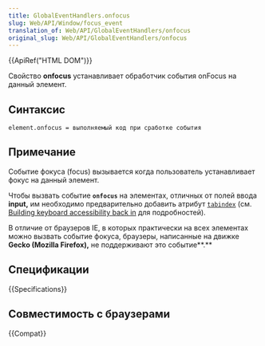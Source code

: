 ```yaml
---
title: GlobalEventHandlers.onfocus
slug: Web/API/Window/focus_event
translation_of: Web/API/GlobalEventHandlers/onfocus
original_slug: Web/API/GlobalEventHandlers/onfocus
---
```


{{ApiRef("HTML DOM")}}

Свойство **onfocus** устанавливает обработчик события onFocus на данный элемент.

## Синтаксис

```
element.onfocus = выполняемый код при сработке события
```

## Примечание

Событие фокуса (focus) вызывается когда пользователь устанавливает фокус на данный элемент.

Чтобы вызвать событие **`onfocus`** на элементах, отличных от полей ввода **input,** им необходимо предварительно добавить атрибут [`tabindex`](/ru/docs/Web/HTML/Global_attributes#tabindex) (см. [Building keyboard accessibility back in](/ru/docs/Learn/Accessibility/HTML#Building_keyboard_accessibility_back_in) для подробностей).

В отличие от браузеров IE, в которых практически на всех элементах можно вызвать событие фокуса, браузеры, написанные на движке **Gecko (Mozilla Firefox),** не поддерживают это событие**.**

## Спецификации

{{Specifications}}

## Совместимость с браузерами

{{Compat}}

